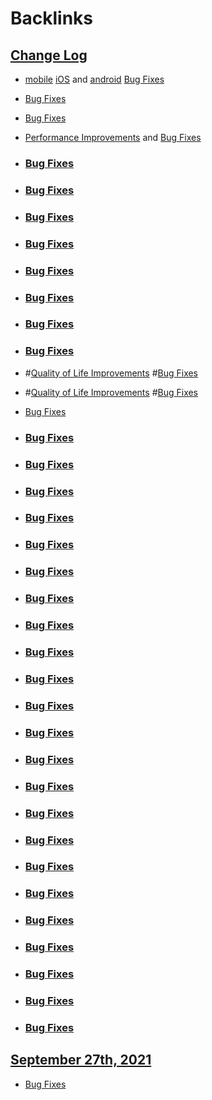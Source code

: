 
# Backlinks
## [Change Log](<Change Log.md>)
- [mobile](<mobile.md>) [iOS](<iOS.md>) and [android](<android.md>) [Bug Fixes](<Bug Fixes.md>)

- [Bug Fixes](<Bug Fixes.md>)

- [Bug Fixes](<Bug Fixes.md>)

- [Performance Improvements](<Performance Improvements.md>) and [Bug Fixes](<Bug Fixes.md>)

- ### [Bug Fixes](<Bug Fixes.md>)

- ### [Bug Fixes](<Bug Fixes.md>)

- ### [Bug Fixes](<Bug Fixes.md>)

- ### [Bug Fixes](<Bug Fixes.md>)

- ### [Bug Fixes](<Bug Fixes.md>)

- ### [Bug Fixes](<Bug Fixes.md>)

- ### [Bug Fixes](<Bug Fixes.md>)

- ### [Bug Fixes](<Bug Fixes.md>)

- #[Quality of Life Improvements](<Quality of Life Improvements.md>) #[Bug Fixes](<Bug Fixes.md>)

- #[Quality of Life Improvements](<Quality of Life Improvements.md>) #[Bug Fixes](<Bug Fixes.md>)

- [Bug Fixes](<Bug Fixes.md>)

- ### [Bug Fixes](<Bug Fixes.md>)

- ### [Bug Fixes](<Bug Fixes.md>)

- ### [Bug Fixes](<Bug Fixes.md>)

- ### [Bug Fixes](<Bug Fixes.md>)

- ### [Bug Fixes](<Bug Fixes.md>)

- ### [Bug Fixes](<Bug Fixes.md>)

- ### [Bug Fixes](<Bug Fixes.md>)

- ### [Bug Fixes](<Bug Fixes.md>)

- ### [Bug Fixes](<Bug Fixes.md>)

- ### [Bug Fixes](<Bug Fixes.md>)

- ### [Bug Fixes](<Bug Fixes.md>)

- ### [Bug Fixes](<Bug Fixes.md>)

- ### [Bug Fixes](<Bug Fixes.md>)

- ### [Bug Fixes](<Bug Fixes.md>)

- ### [Bug Fixes](<Bug Fixes.md>)

- ### [Bug Fixes](<Bug Fixes.md>)

- ### [Bug Fixes](<Bug Fixes.md>)

- ### [Bug Fixes](<Bug Fixes.md>)

- ### [Bug Fixes](<Bug Fixes.md>)

- ### [Bug Fixes](<Bug Fixes.md>)

- ### [Bug Fixes](<Bug Fixes.md>)

- ### [Bug Fixes](<Bug Fixes.md>)

- ### [Bug Fixes](<Bug Fixes.md>)

## [September 27th, 2021](<September 27th, 2021.md>)
- [Bug Fixes](<Bug Fixes.md>)

